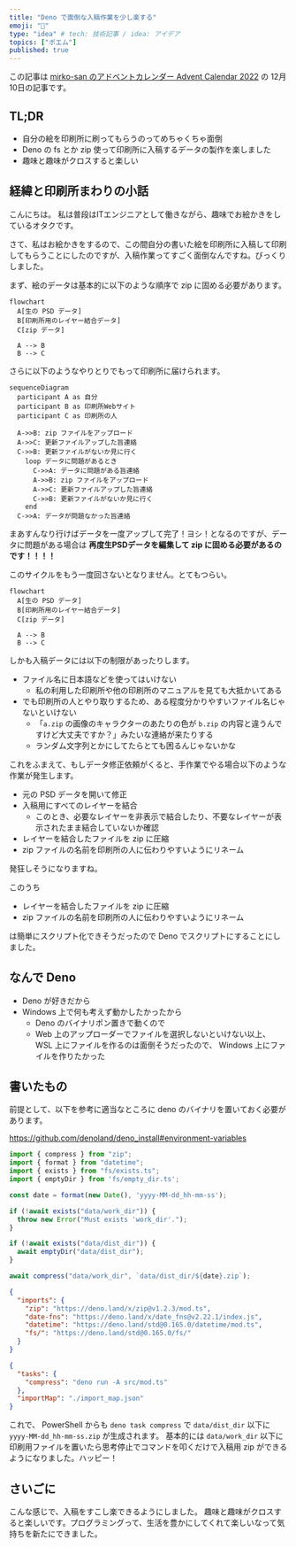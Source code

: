 ```yaml
---
title: "Deno で面倒な入稿作業を少し楽する"
emoji: "💪"
type: "idea" # tech: 技術記事 / idea: アイデア
topics: ["ポエム"]
published: true
---
```


この記事は [mirko-san のアドベントカレンダー Advent Calendar 2022](https://adventar.org/calendars/8051) の 12月 10日の記事です。

## TL;DR

- 自分の絵を印刷所に刷ってもらうのってめちゃくちゃ面倒
- Deno の fs とか zip 使って印刷所に入稿するデータの製作を楽しました
- 趣味と趣味がクロスすると楽しい

## 経緯と印刷所まわりの小話

こんにちは。
私は普段はITエンジニアとして働きながら、趣味でお絵かきをしているオタクです。

さて、私はお絵かきをするので、この間自分の書いた絵を印刷所に入稿して印刷してもらうことにしたのですが、入稿作業ってすごく面倒なんですね。びっくりしました。

まず、絵のデータは基本的に以下のような順序で zip に固める必要があります。

```mermaid
flowchart
  A[生の PSD データ]
  B[印刷所用のレイヤー結合データ]
  C[zip データ]

  A --> B
  B --> C
```

さらに以下のようなやりとりでもって印刷所に届けられます。

```mermaid
sequenceDiagram
  participant A as 自分
  participant B as 印刷所Webサイト
  participant C as 印刷所の人

  A->>B: zip ファイルをアップロード
  A->>C: 更新ファイルアップした旨連絡
  C->>B: 更新ファイルがないか見に行く
    loop データに問題があるとき
      C->>A: データに問題がある旨連絡
      A->>B: zip ファイルをアップロード
      A->>C: 更新ファイルアップした旨連絡
      C->>B: 更新ファイルがないか見に行く
    end
  C->>A: データが問題なかった旨連絡
```

まあすんなり行けばデータを一度アップして完了！ヨシ！となるのですが、データに問題がある場合は **再度生PSDデータを編集して zip に固める必要があるのです！！！！**

このサイクルをもう一度回さないとなりません。とてもつらい。

```mermaid
flowchart
  A[生の PSD データ]
  B[印刷所用のレイヤー結合データ]
  C[zip データ]

  A --> B
  B --> C
```

しかも入稿データには以下の制限があったりします。

- ファイル名に日本語などを使ってはいけない
  - 私の利用した印刷所や他の印刷所のマニュアルを見ても大抵かいてある
- でも印刷所の人とやり取りするため、ある程度分かりやすいファイル名じゃないといけない
  - 「`a.zip` の画像のキャラクターのあたりの色が `b.zip` の内容と違うんですけど大丈夫ですか？」みたいな連絡が来たりする
  - ランダム文字列とかにしてたらとても困るんじゃないかな

これをふまえて、もしデータ修正依頼がくると、手作業でやる場合以下のような作業が発生します。

- 元の PSD データを開いて修正
- 入稿用にすべてのレイヤーを結合
  - このとき、必要なレイヤーを非表示で結合したり、不要なレイヤーが表示されたまま結合していないか確認
- レイヤーを結合したファイルを zip に圧縮
- zip ファイルの名前を印刷所の人に伝わりやすいようにリネーム

発狂しそうになりますね。

このうち

- レイヤーを結合したファイルを zip に圧縮
- zip ファイルの名前を印刷所の人に伝わりやすいようにリネーム

は簡単にスクリプト化できそうだったので Deno でスクリプトにすることにしました。

## なんで Deno

- Deno が好きだから
- Windows 上で何も考えず動かしたかったから
  - Deno のバイナリポン置きで動くので
  - Web 上のアップローダーでファイルを選択しないといけない以上、 WSL 上にファイルを作るのは面倒そうだったので、 Windows 上にファイルを作りたかった

## 書いたもの

前提として、以下を参考に適当なところに deno のバイナリを置いておく必要があります。

https://github.com/denoland/deno_install#environment-variables

```typescript:src/mod.ts
import { compress } from "zip";
import { format } from "datetime";
import { exists } from "fs/exists.ts";
import { emptyDir } from 'fs/empty_dir.ts';

const date = format(new Date(), 'yyyy-MM-dd_hh-mm-ss');

if (!await exists("data/work_dir")) {
  throw new Error("Must exists 'work_dir'.");
}

if (!await exists("data/dist_dir")) {
  await emptyDir("data/dist_dir");
}

await compress("data/work_dir", `data/dist_dir/${date}.zip`);
```

```json:import_map.json
{
  "imports": {
    "zip": "https://deno.land/x/zip@v1.2.3/mod.ts",
    "date-fns": "https://deno.land/x/date_fns@v2.22.1/index.js",
    "datetime": "https://deno.land/std@0.165.0/datetime/mod.ts",
    "fs/": "https://deno.land/std@0.165.0/fs/"
  }
}
```

```json:deno.json
{
  "tasks": {
    "compress": "deno run -A src/mod.ts"
  },
  "importMap": "./import_map.json"
}
```

これで、 PowerShell からも `deno task compress` で `data/dist_dir` 以下に `yyyy-MM-dd_hh-mm-ss.zip` が生成されます。
基本的には `data/work_dir` 以下に印刷用ファイルを置いたら思考停止でコマンドを叩くだけで入稿用 zip ができるようになりました。ハッピー！

## さいごに

こんな感じで、入稿をすこし楽できるようにしました。
趣味と趣味がクロスすると楽しいです。プログラミングって、生活を豊かにしてくれて楽しいなって気持ちを新たにできました。
